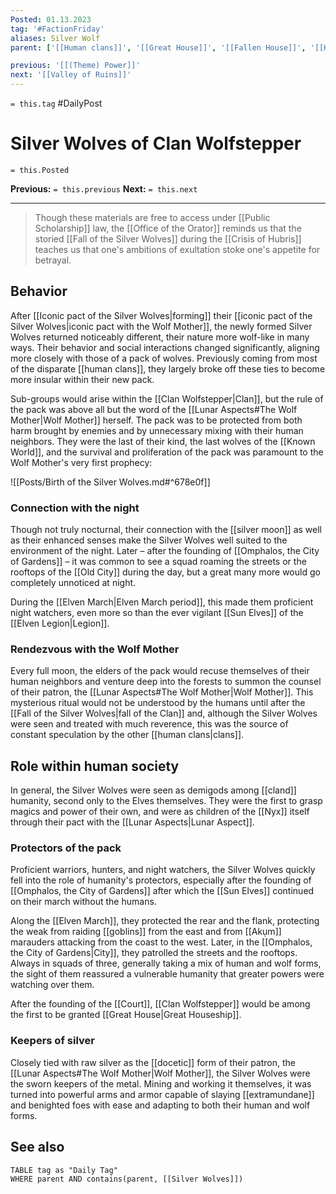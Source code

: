 ```yaml
---
Posted: 01.13.2023
tag: '#FactionFriday'
aliases: Silver Wolf
parent: ['[[Human clans]]', '[[Great House]]', '[[Fallen House]]', '[[House]]', '[[Iconic House]]']

previous: '[[(Theme) Power]]'
next: '[[Valley of Ruins]]'
---
```

`= this.tag` #DailyPost
# Silver Wolves of Clan Wolfstepper
`= this.Posted`

**Previous:** `= this.previous`
**Next:** `= this.next`

---

> Though these materials are free to access under [[Public Scholarship]] law, the [[Office of the Orator]] reminds us that the storied [[Fall of the Silver Wolves]] during the [[Crisis of Hubris]] teaches us that one's ambitions of exultation stoke one's appetite for betrayal.

## Behavior

After [[Iconic pact of the Silver Wolves|forming]] their [[iconic pact of the Silver Wolves|iconic pact with the Wolf Mother]], the newly formed Silver Wolves returned noticeably different, their nature more wolf-like in many ways. Their behavior and social interactions changed significantly, aligning more closely with those of a pack of wolves. Previously coming from most of the disparate [[human clans]], they largely broke off these ties to become more insular within their new pack.

Sub-groups would arise within the [[Clan Wolfstepper|Clan]], but the rule of the pack was above all but the word of the [[Lunar Aspects#The Wolf Mother|Wolf Mother]] herself. The pack was to be protected from both harm brought by enemies and by unnecessary mixing with their human neighbors. They were the last of their kind, the last wolves of the [[Known World]], and the survival and proliferation of the pack was paramount to the Wolf Mother's very first prophecy:

![[Posts/Birth of the Silver Wolves.md#^678e0f]]

### Connection with the night

Though not truly nocturnal, their connection with the [[silver moon]] as well as their enhanced senses make the Silver Wolves well suited to the environment of the night. Later – after the founding of [[Omphalos, the City of Gardens]] – it was common to see a squad roaming the streets or the rooftops of the [[Old City]] during the day, but a great many more would go completely unnoticed at night.

During the [[Elven March|Elven March period]], this made them proficient night watchers, even more so than the ever vigilant [[Sun Elves]] of the [[Elven Legion|Legion]].

### Rendezvous with the Wolf Mother

Every full moon, the elders of the pack would recuse themselves of their human neighbors and venture deep into the forests to summon the counsel of their patron, the [[Lunar Aspects#The Wolf Mother|Wolf Mother]]. This mysterious ritual would not be understood by the humans until after the [[Fall of the Silver Wolves|fall of the Clan]] and, although the Silver Wolves were seen and treated with much reverence, this was the source of constant speculation by the other [[human clans|clans]].

## Role within human society

In general, the Silver Wolves were seen as demigods among [[cland]] humanity, second only to the Elves themselves. They were the first to grasp magics and power of their own, and were as children of the [[Nyx]] itself through their pact with the [[Lunar Aspects|Lunar Aspect]].

### Protectors of the pack

Proficient warriors, hunters, and night watchers, the Silver Wolves quickly fell into the role of humanity's protectors, especially after the founding of [[Omphalos, the City of Gardens]] after which the [[Sun Elves]] continued on their march without the humans.

Along the [[Elven March]], they protected the rear and the flank, protecting the weak from raiding [[goblins]] from the east and from [[Akụm]] marauders attacking from the coast to the west. Later, in the [[Omphalos, the City of Gardens|City]], they patrolled the streets and the rooftops. Always in squads of three, generally taking a mix of human and wolf forms, the sight of them reassured a vulnerable humanity that greater powers were watching over them.

After the founding of the [[Court]], [[Clan Wolfstepper]] would be among the first to be granted [[Great House|Great Houseship]].

### Keepers of silver

Closely tied with raw silver as the [[docetic]] form of their patron, the [[Lunar Aspects#The Wolf Mother|Wolf Mother]], the Silver Wolves were the sworn keepers of the metal. Mining and working it themselves, it was turned into powerful arms and armor capable of slaying [[extramundane]] and benighted foes with ease and adapting to both their human and wolf forms.

## See also
```dataview
TABLE tag as "Daily Tag"
WHERE parent AND contains(parent, [[Silver Wolves]])
```
